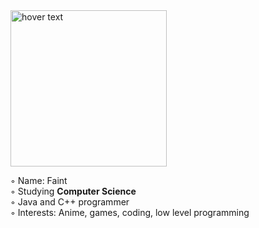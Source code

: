 
<img src="https://c.tenor.com/OP1bGPSk940AAAAC/anime-i-will-hack-into-your-heart.gif" width=250 title="hover text">

◦ Name: Faint\
◦ Studying <strong>Computer Science</strong>\
◦ Java and C++ programmer\
◦ Interests: Anime, games, coding, low level programming

<!---
faintsign/faintsign is a ✨ special ✨ repository because its `README.md` (this file) appears on your GitHub profile.
You can click the Preview link to take a look at your changes.
--->

